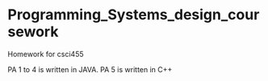 # Programming_Systems_design_coursework

Homework for csci455

PA 1 to 4 is written in JAVA. PA 5 is written in C++
